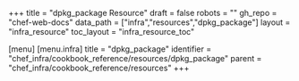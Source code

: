 +++
title = "dpkg_package Resource"
draft = false
robots = ""
gh_repo = "chef-web-docs"
data_path = ["infra","resources","dpkg_package"]
layout = "infra_resource"
toc_layout = "infra_resource_toc"

[menu]
  [menu.infra]
    title = "dpkg_package"
    identifier = "chef_infra/cookbook_reference/resources/dpkg_package"
    parent = "chef_infra/cookbook_reference/resources"
+++

<!-- The contents of this page are automatically generated from the dpkg_package.yaml file in the data directory. -->
<!-- To suggest a change, edit the https://github.com/chef/chef/blob/main/lib/chef/resource/dpkg_package.rb file
      and submit a pull request to the https://github.com/chef/chef repository. -->
